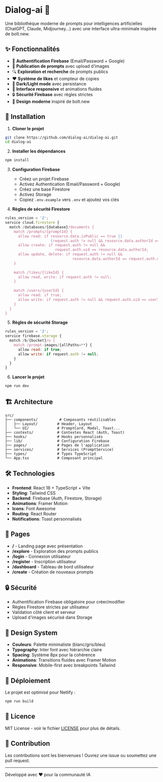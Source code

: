# Dialog-ai 🤖

Une bibliothèque moderne de prompts pour intelligences artificielles (ChatGPT, Claude, Midjourney...) avec une interface ultra-minimale inspirée de bolt.new.

## ✨ Fonctionnalités

- 🔐 **Authentification Firebase** (Email/Password + Google)
- 📝 **Publication de prompts** avec upload d'images
- 🔍 **Exploration et recherche** de prompts publics
- ❤️ **Système de likes** et compteur de copies
- 🌙 **Dark/Light mode** avec persistance
- 📱 **Interface responsive** et animations fluides
- 🔒 **Sécurité Firebase** avec règles strictes
- 🎨 **Design moderne** inspiré de bolt.new

## 🚀 Installation

1. **Cloner le projet**
```bash
git clone https://github.com/dialog-ai/dialog-ai.git
cd dialog-ai
```

2. **Installer les dépendances**
```bash
npm install
```

3. **Configuration Firebase**
   - Créez un projet Firebase
   - Activez Authentication (Email/Password + Google)
   - Créez une base Firestore
   - Activez Storage
   - Copiez `.env.example` vers `.env` et ajoutez vos clés

4. **Règles de sécurité Firestore**
```javascript
rules_version = '2';
service cloud.firestore {
  match /databases/{database}/documents {
    match /prompts/{promptId} {
      allow read: if resource.data.isPublic == true || 
                     (request.auth != null && resource.data.authorId == request.auth.uid);
      allow create: if request.auth != null && 
                       request.auth.uid == resource.data.authorId;
      allow update, delete: if request.auth != null && 
                               resource.data.authorId == request.auth.uid;
    }
    
    match /likes/{likeId} {
      allow read, write: if request.auth != null;
    }
    
    match /users/{userId} {
      allow read: if true;
      allow write: if request.auth != null && request.auth.uid == userId;
    }
  }
}
```

5. **Règles de sécurité Storage**
```javascript
rules_version = '2';
service firebase.storage {
  match /b/{bucket}/o {
    match /prompt-images/{allPaths=**} {
      allow read: if true;
      allow write: if request.auth != null;
    }
  }
}
```

6. **Lancer le projet**
```bash
npm run dev
```

## 🏗️ Architecture

```
src/
├── components/          # Composants réutilisables
│   ├── Layout/         # Header, Layout
│   └── UI/             # PromptCard, Modal, Toast...
├── contexts/           # Contextes React (Auth, Toast)
├── hooks/              # Hooks personnalisés
├── lib/                # Configuration Firebase
├── pages/              # Pages de l'application
├── services/           # Services (PromptService)
├── types/              # Types TypeScript
└── App.tsx             # Composant principal
```

## 🛠️ Technologies

- **Frontend**: React 18 + TypeScript + Vite
- **Styling**: Tailwind CSS
- **Backend**: Firebase (Auth, Firestore, Storage)
- **Animations**: Framer Motion
- **Icons**: Font Awesome
- **Routing**: React Router
- **Notifications**: Toast personnalisés

## 📱 Pages

- **/** - Landing page avec présentation
- **/explore** - Exploration des prompts publics
- **/login** - Connexion utilisateur
- **/register** - Inscription utilisateur
- **/dashboard** - Tableau de bord utilisateur
- **/create** - Création de nouveaux prompts

## 🔒 Sécurité

- Authentification Firebase obligatoire pour créer/modifier
- Règles Firestore strictes par utilisateur
- Validation côté client et serveur
- Upload d'images sécurisé dans Storage

## 🎨 Design System

- **Couleurs**: Palette minimaliste (blanc/gris/bleu)
- **Typography**: Inter font avec hiérarchie claire
- **Spacing**: Système 8px pour la cohérence
- **Animations**: Transitions fluides avec Framer Motion
- **Responsive**: Mobile-first avec breakpoints Tailwind

## 🚀 Déploiement

Le projet est optimisé pour Netlify :

```bash
npm run build
```

## 📄 Licence

MIT License - voir le fichier [LICENSE](LICENSE) pour plus de détails.

## 🤝 Contribution

Les contributions sont les bienvenues ! Ouvrez une issue ou soumettez une pull request.

---

Développé avec ❤️ pour la communauté IA